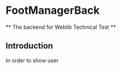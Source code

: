 # FootManagerBack
** The backend for Weblib Technical Test **

## Introduction
In order to show user 